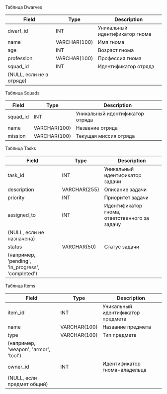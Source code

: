 Таблица Dwarves

| Field        | Type         | Description                               |
|--------------|--------------|-------------------------------------------|
| dwarf_id     | INT          | Уникальный идентификатор гнома            |
| name         | VARCHAR(100) | Имя гнома                                 |
| age          | INT          | Возраст гнома                             |
| profession   | VARCHAR(100) | Профессия гнома                           |
| squad_id     | INT          | Идентификатор отряда                      
                                (NULL, если не в отряде)                  |

Таблица Squads

| Field        | Type         | Description                               |
|--------------|--------------|-------------------------------------------|
| squad_id     | INT          | Уникальный идентификатор отряда           |
| name         | VARCHAR(100) | Название отряда                           |
| mission      | VARCHAR(100) | Текущая миссия отряда                     |

Таблица Tasks

| Field        | Type         | Description                               |
|--------------|--------------|-------------------------------------------|
| task_id      | INT          | Уникальный идентификатор задачи           |
| description  | VARCHAR(255) | Описание задачи                           |
| priority     | INT          | Приоритет задачи                          |
| assigned_to  | INT          | Идентификатор гнома, ответственного за задачу 
                                (NULL, если не назначена)                 |
| status       | VARCHAR(50)  | Статус задачи                             
                        (например, 'pending', 'in_progress', 'completed') |

Таблица Items

| Field        | Type         | Description                               |
|--------------|--------------|-------------------------------------------|
| item_id      | INT          | Уникальный идентификатор предмета         |
| name         | VARCHAR(100) | Название предмета                         |
| type         | VARCHAR(100) | Тип предмета 
                                (например, 'weapon', 'armor', 'tool')     |
| owner_id     | INT          | Идентификатор гнома-владельца 
                                (NULL, если предмет общий)                |
